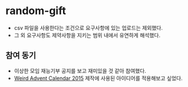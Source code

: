 # random-gift

- csv 파일을 사용한다는 조건으로 요구사항에 있는 업로드는 제외했다.
- 그 외 요구사항도 제약사항을 지키는 범위 내에서 유연하게 해석했다.

## 참여 동기

- 이상한 모임 재능기부 공지를 보고 재미있을 것 같아 참여했다.
- [Weird Advent Calendar 2015](https://github.com/weirdmeetup/advent-calendar) 제작에 사용된 아이디어를 적용해보고 싶었다.
